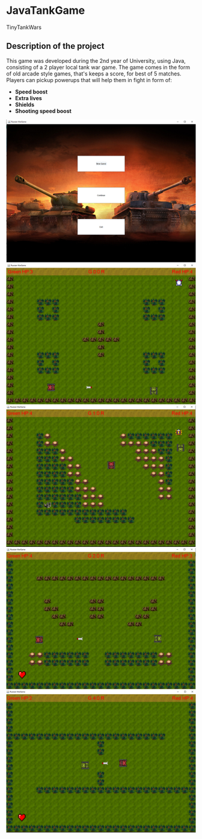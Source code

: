 # JavaTankGame
TinyTankWars

## Description of the project
This game was developed during the 2nd year of University, using Java, consisting of a 2 player local tank war game.
The game comes in the form of old arcade style games, that's keeps a score, for best of 5 matches.
Players can pickup powerups that will help them in fight in form of:
  - __Speed boost__
  - __Extra lives__
  - __Shields__
  - __Shooting speed boost__
  
![Main Menu](https://github.com/alexmuraru97/JavaTankGame/blob/master/TankGameMenu.png)
![Level](https://github.com/alexmuraru97/JavaTankGame/blob/master/TankGame1.png)
![Level](https://github.com/alexmuraru97/JavaTankGame/blob/master/TankGame2.png)
![Level](https://github.com/alexmuraru97/JavaTankGame/blob/master/TankGame3.png)
![Lebel](https://github.com/alexmuraru97/JavaTankGame/blob/master/TankGame4.png)
